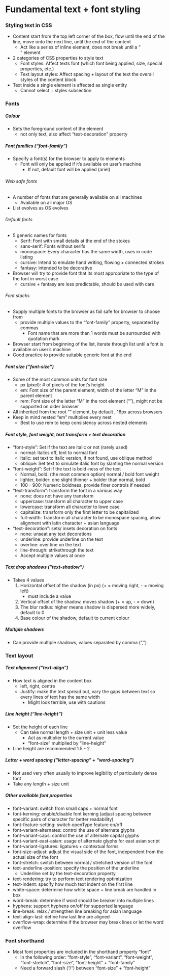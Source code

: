 # Fundamental text + font styling

### Styling text in CSS

- Content start from the top left corner of the box, flow until the end of the line, move onto the next line, until the end of the content
	- Act like a series of inline element, does not break until a “<br>” element
- 2 categories of CSS properties to style text
	- Font styles: Affect texts font (which font being applied, size, special properties, etc.)
	- Text layout styles: Affect spacing + layout of the text the overall styles of the content block
- Text inside a single element is affected as single entity
	- Cannot select + styles subsection

### Fonts

##### Colour

- Sets the foreground content of the element
	- not only text, also affect “text-decoration” property

##### Font families (“font-family”)

- Specify a font(s) for the browser to apply to elements
	- Font will only be applied if it’s available on user’s machine
		- If not, default font will be applied (ariel)
###### Web safe fonts

- A number of fonts that are generally available on all machines
	- Available on all major OS
- List evolves as OS evolves

###### Default fonts

- 5 generic names for fonts
	- Serif: Font with small details at the end of the stokes
	- sans-serif: Fonts without serifs 
	- monospace: Every character has the same width, uses in code listing
	- cursive: Intend to emulate hand writing, flowing + connected strokes
	- fantasy: intended to be decorative
- Browser will try to provide font that its most appropriate to the type of the font in worst case
	- cursive + fantasy are less predictable, should be used with care

###### Font stacks

- Supply multiple fonts to the browser as fail safe for browser to choose from
	- provide multiple values to the “font-family” property, separated by commas
		- Font name that are more than 1 words must be surrounded with quotation mark
- Browser start from beginning of the list, iterate through list until a font is available on user’s machine
- Good practice to provide suitable generic font at the end

##### Font size (“font-size”)

- Some of the most common units for font size
	- px (pixel): # of pixels of the font’s height
	- em: Font size of the parent element, width of the letter “M” in the parent element
	- rem: Font size of the letter “M” in the root element (“<html>”), might not be supported on older browser
- All inherited from the root “<html>” element, by default , 16px across browsers
- Keep in mind nested “em” multiplies every nest
	- Best to use rem to keep consistency across nested elements

##### Font style, font weight, text transform + text decoration

- “font-style”: Set if the text are italic or not (rarely used)
	- normal: italics off, text to normal font
	- italic: set text to italic version, if not found, use oblique method
	- oblique: Set text to simulate italic font by slanting the normal version
- “font-weight”: Set if the text is bold-ness of the text
	- Normal, bold: (the most common option) normal / bold font weight
	- lighter, bolder: one slight thinner + bolder than normal, bold
	- 100 - 900: Numeric boldness, provide finer controls if needed
- “text-transform”: transform the font in a various way
	- none: does not have any transform
	- uppercase: transform all character to upper case
	- lowercase: transform all character to lowe case
	- capitalize: transform only the first letter to be capitalized
	- full-width: Transform all character to be monospace spacing, allow alignment with latin character + asian language
- “text-decoration”: sets/ insets decoration on fonts
	- none: unseat any text decorations
	- underline: provide underline on the text
	- overline: over line on the text
	- line-through: strikethrough the text
	- Accept multiple values at once

##### Text drop shadows (“text-shadow”)

- Takes 4 values
	1. Horizontal offset of the shadow (in px) (+ = moving right, - = moving left)
		- must include a value
	2. Vertical offset of the shadow, moves shadow (+ = up, - = down)
	3. The blur radius: higher means shadow is dispersed more widely, default to 0
	4. Base colour of the shadow, default to current colour

##### Multiple shadows

- Can provide multiple shadows, values separated by comma (“,”)

### Text layout

##### Text alignment (“text-align”)

- How text is aligned in the content box
	- left, right, centre
	- Justify: make the text spread out, vary the gaps between text so every lines of text has the same width
		- Might look terrible, use with cautions

##### Line height (“line-height”)

- Set the height of each line
	- Can take normal length + size unit + unit less value
		- Act as multiplier to the current value
		- “font-size” multiplied by “line-height”
- Line height are recommended 1.5 - 2

##### Letter + word spacing (“letter-spacing” + “word-spacing”)

- Not used very often usually to improve legibility of particularly dense font
- Take any length + size unit

##### Other available font properties

- font-variant: switch from small caps + normal font
- font-kerning: enable/disable font kerning (adjust spacing between specific pairs of character for better readability)
- font-feature-setting: switch openType feature on/off
- font-variant-alternates: control the use of alternate glyphs
- font-variant-caps: control the use of alternate capital glyphs
- font-variant-east-asian: usage of alternate glyphs for east asian script
- font-variant-ligatures: ligatures + contextual forms
- font-size-adjust: adjust the visual side of the font, independent from the actual size of the font
- font-stretch: switch between normal / stretched version of the font
- text-underline-position: specify the position of the underline
	- Underline set by the text-decoration property
- text-rendering: try to perform text rendering optimization
- text-indent: specify how much text indent on the first line
- white-space: determine how white space + line break are handled in box
- word-break: determine if word should be breaker into multiple lines
- hyphens: support hyphens on/off for supported language
- line-break: relax / strengthen line breaking for asian language
- text-align-last: define how last line are aligned
- overflow-wrap: determine if the browser may break lines or let the word overflow

### Font shorthand

- Most font properties are included in the shorthand property “font”
	- In the following order: “font-style”, “font-variant”, “font-weight”, “font-stretch”, “font-size”, “font-height” + “font-family”
	- Need a forward slash (“/“) between “font-size” + “font-height”
